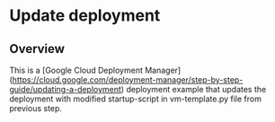 # Update deployment

## Overview

This is a [Google Cloud Deployment Manager]
(https://cloud.google.com/deployment-manager/step-by-step-guide/updating-a-deployment)
deployment example that updates the deployment with modified startup-script in
vm-template.py file from previous step.
